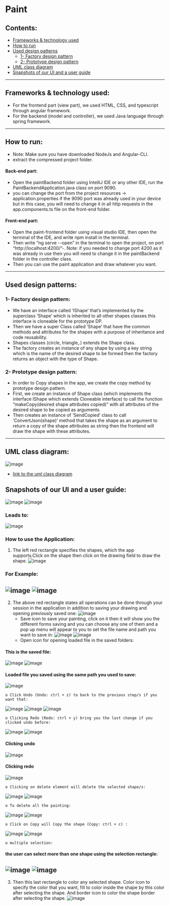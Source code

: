 # Paint 
## Contents:
- [Frameworks & technology used](#Frameworks-&-technology-used)
- [How to run](#How-to-run)
- [Used design patterns](#used-design-patterns)
    - [1- Factory design pattern](#Factory-design-pattern)
    - [2- Prototype design pattern](#Prototype-design-pattern)
- [UML class diagram](#UML-class-diagram)
- [Snapshots of our UI and a user guide](#Snapshots-of-our-UI-and-a-user-guide)
---
## Frameworks & technology used:
- For the frontend part (view part), we used HTML, CSS, and typescript through angular framework.
- For the backend (model and controller), we used Java language through spring framework.
---
## How to run:
- Note: Make sure you have downloaded NodeJs and Angular-CLI.
- extract the compressed project folder.
#### Back-end part:
- Open the paintBackend folder using IntelliJ IDE or any other IDE, run the PaintBackendApplication.java class on port 9090.
- you can change the port from the project resources → application.properties if the 9090 port was already used in your device but in this case, you will need to change it in all http requests in the app.components.ts file on the front-end folder.
#### Front-end part:
- Open the paint-frontend folder using visual studio IDE, then open the terminal of the IDE, and write npm install in the terminal.
- Then write “ng serve --open” in the terminal to open the project, on port “http://localhost:4200/”-. Note: if you needed to change port 4200 as it was already in use then you will need to change it in the paintBackend folder in the controller class.
- Then you can use the paint application and draw whatever you want.
---
## Used design patterns:
### 1- Factory design pattern:
- We have an interface called ‘IShape’ that’s implemented by the superclass ‘Shape’ which is inherited to all other shapes classes this interface is cloneable for the prototype DP.
- Then we have a super Class called ’Shape’ that have the common methods and attributes for the shapes with a purpose of inheritance and code reusability.
- Shapes classes (circle, triangle,.) extends the Shape class.
- The factory creates an instance of any shape by using a key string which is the name of the desired shape to be formed then the factory returns an object with the type of Shape.
### 2- Prototype design pattern:
- In order to Copy shapes in the app, we create the copy method by prototype design pattern.
- First, we create an instance of Shape class (which implements the interface IShape which extends Cloneable interface) to call the function “makeCopy(desired shape attributes copied)” with all attributes of the desired shape to be copied as arguments. 
- Then creates an instance of ‘SendCopied’ class to call ‘ConvertJson(shape)’ method that takes the shape as an argument to return a copy of the shape attributes as string then the frontend will draw the shape with these attributes.
---
## UML class diagram:
![image](https://github.com/mahmoudattia12/Paint/blob/main/screenshots/Paint%20Class%20diagram.png?raw=true)
- [link to the uml class diagram](https://drive.google.com/file/d/1Vt4kMUUd6xGtHWJwzMH-7189OuPy9bO5/view?usp=share_link)
## Snapshots of our UI and a user guide:
![image](https://github.com/mahmoudattia12/Paint/blob/main/screenshots/1.jpg?raw=true)
![image](https://github.com/mahmoudattia12/Paint/blob/main/screenshots/2.jpg?raw=true)
### Leads to:
![image](https://github.com/mahmoudattia12/Paint/blob/main/screenshots/3.jpg?raw=true)
### How to use the Application:
1. The left red rectangle specifies the shapes, which the app supports.Click on the shape then click on the drawing field to draw the shape.
![image](https://github.com/mahmoudattia12/Paint/blob/main/screenshots/4.jpg?raw=true)
### For Example:
![image](https://github.com/mahmoudattia12/Paint/blob/main/screenshots/5.jpg?raw=true)
![image](https://github.com/mahmoudattia12/Paint/blob/main/screenshots/6.jpg?raw=true)
---
2. The above red rectangle states all operations can be done through your session in the application in addition to saving your drawing and opening previously saved one:
![image](https://github.com/mahmoudattia12/Paint/blob/main/screenshots/7.jpg?raw=true)
    - Save icon to save your painting, click on it then it will show you the different forms saving and you can choose any one of them and a pop up menu will appear to you to set the file name and path you want to save in:
![image](https://github.com/mahmoudattia12/Paint/blob/main/screenshots/8.jpg?raw=true)
![image](https://github.com/mahmoudattia12/Paint/blob/main/screenshots/9.jpg?raw=true)
    - Open icon for opening loaded file in the saved folders:
#### This is the saved file:
![image](https://github.com/mahmoudattia12/Paint/blob/main/screenshots/10.jpg?raw=true)
![image](https://github.com/mahmoudattia12/Paint/blob/main/screenshots/11.jpg?raw=true)
#### Loaded file you saved using the same path you used to save:
![image](https://github.com/mahmoudattia12/Paint/blob/main/screenshots/12.jpg?raw=true)

    o Click Undo (Undo: ctrl + z) to back to the previous step/s if you want that:
    
![image](https://github.com/mahmoudattia12/Paint/blob/main/screenshots/13.jpg?raw=true)
![image](https://github.com/mahmoudattia12/Paint/blob/main/screenshots/14.jpg?raw=true)
![image](https://github.com/mahmoudattia12/Paint/blob/main/screenshots/15.jpg?raw=true)

    o Clicking Redo (Redo: ctrl + y) bring you the last change if you clicked undo before:
    
![image](https://github.com/mahmoudattia12/Paint/blob/main/screenshots/16.jpg?raw=true)
![image](https://github.com/mahmoudattia12/Paint/blob/main/screenshots/17.jpg?raw=true)
#### Clicking undo
![image](https://github.com/mahmoudattia12/Paint/blob/main/screenshots/18.jpg?raw=true)
#### Clicking redo
![image](https://github.com/mahmoudattia12/Paint/blob/main/screenshots/19.jpg?raw=true)

    o Clicking on delete element will delete the selected shape/s:
    
![image](https://github.com/mahmoudattia12/Paint/blob/main/screenshots/20.jpg?raw=true)
![image](https://github.com/mahmoudattia12/Paint/blob/main/screenshots/21.jpg?raw=true)

    o To delete all the painting:
    
![image](https://github.com/mahmoudattia12/Paint/blob/main/screenshots/22.jpg?raw=true)
![image](https://github.com/mahmoudattia12/Paint/blob/main/screenshots/23.jpg?raw=true)

    o Click on Copy will Copy the shape (Copy: ctrl + c) :
    
![image](https://github.com/mahmoudattia12/Paint/blob/main/screenshots/24.jpg?raw=true)
![image](https://github.com/mahmoudattia12/Paint/blob/main/screenshots/25.jpg?raw=true)

    o multiple selection:
#### the user can select more than one shape using the selection rectangle:
![image](https://github.com/mahmoudattia12/Paint/blob/main/screenshots/multiselection.jpg?raw=true) 
![image](https://github.com/mahmoudattia12/Paint/blob/main/screenshots/multiselection2.jpg?raw=true)
---
3. Then this last rectangle to color any selected shape. Color icon to specify the color that you want, fill to color inside the shape by this color after selecting the shape. And border icon to color the shape border after selecting the shape.
![image](https://github.com/mahmoudattia12/Paint/blob/main/screenshots/26.jpg?raw=true)       



